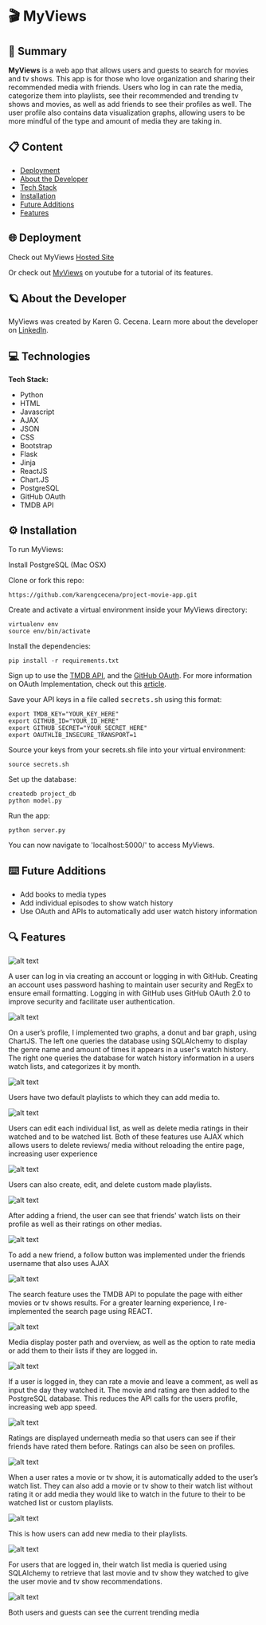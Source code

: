 # 🎬 MyViews

## 📖 Summary 

**MyViews** is a web app that allows users and guests to search for movies and tv shows. This app is for those who love organization and sharing their recommended media with friends. Users who log in can rate the media, categorize them into playlists, see their recommended and trending tv shows and movies, as well as add friends to see their profiles as well. The user profile also contains data visualization graphs, allowing users to be more mindful of the type and amount of media they are taking in. 

## 📋 Content
* [Deployment](#deployment)
* [About the Developer](#aboutme)
* [Tech Stack](#technologies)
* [Installation](#installation)
* [Future Additions](#futureadditions)
* [Features](#features)


## 🌐 <a name="deployment"></a>Deployment

Check out MyViews [Hosted Site](http://54.218.60.203/)

Or check out [MyViews](https://youtu.be/uvLiHigX4Fg) on youtube for a tutorial of its features. 


## 🪐 <a name="aboutme"></a>About the Developer

MyViews was created by Karen G. Cecena. Learn more about the developer on [LinkedIn](https://www.linkedin.com/in/karengcecena).


## 💻 <a name="technologies"></a>Technologies

**Tech Stack:**

- Python
- HTML
- Javascript
- AJAX
- JSON
- CSS
- Bootstrap
- Flask
- Jinja
- ReactJS
- Chart.JS
- PostgreSQL
- GitHub OAuth
- TMDB API


## ⚙️ <a name="installation"></a>Installation

To run MyViews:

Install PostgreSQL (Mac OSX)

Clone or fork this repo:

```
https://github.com/karengcecena/project-movie-app.git
```

Create and activate a virtual environment inside your MyViews directory:

```
virtualenv env
source env/bin/activate
```

Install the dependencies:

```
pip install -r requirements.txt
```

Sign up to use the [TMDB API](https://developer.uber.com/docs/rides/getting-started), and the [GitHub OAuth](https://github.com/settings/applications/new). 
For more information on OAuth Implementation, check out this [article](https://testdriven.io/blog/flask-social-auth/#oauth). 

Save your API keys in a file called <kbd>secrets.sh</kbd> using this format:

```
export TMDB_KEY="YOUR_KEY_HERE"
export GITHUB_ID="YOUR_ID_HERE"
export GITHUB_SECRET="YOUR_SECRET_HERE"
export OAUTHLIB_INSECURE_TRANSPORT=1
```

Source your keys from your secrets.sh file into your virtual environment:

```
source secrets.sh
```

Set up the database:

```
createdb project_db
python model.py
```

Run the app:

```
python server.py
```

You can now navigate to 'localhost:5000/' to access MyViews.

## ⌨️ <a name="futureadditions"></a>Future Additions 

- Add books to media types
- Add individual episodes to show watch history
- Use OAuth and APIs to automatically add user watch history information


## 🔍 <a name="features"></a>Features

![alt text](https://github.com/karengcecena/project-movie-app/blob/main/static/img/login_screenshot.png "MyViews Login")

A user can log in via creating an account or logging in with GitHub. Creating an account uses password hashing to maintain user security and RegEx to ensure email formatting. Logging in with GitHub uses GitHub OAuth 2.0 to improve security and facilitate user authentication. 


![alt text](https://github.com/karengcecena/project-movie-app/blob/main/static/img/user_profile_graphs_screenshot.png "MyViews Profile Page Graphs")

On a user’s profile, I implemented two graphs, a donut and bar graph, using ChartJS. The left one queries the database using SQLAlchemy to display the genre name and amount of times it appears in a user's watch history. The right one queries the database for watch history information in a users watch lists, and categorizes it by month. 


![alt text](https://github.com/karengcecena/project-movie-app/blob/main/static/img/user_profile_lists_screenshot.png "MyViews Profile Create Playlists / Watched List & To Be Watch List")

Users have two default playlists to which they can add media to.


![alt text](https://github.com/karengcecena/project-movie-app/blob/main/static/img/edit_watched_list_screenshot.png "MyViews Profile Edit Watched List")

Users can edit each individual list, as well as delete media ratings in their watched and to be watched list. Both of these features use AJAX which allows users to delete reviews/ media without reloading the entire page, increasing user experience


![alt text](https://github.com/karengcecena/project-movie-app/blob/main/static/img/user_profile_custom_playlists.png "MyViews Profile Playlists")

Users can also create, edit, and delete custom made playlists. 


![alt text](https://github.com/karengcecena/project-movie-app/blob/main/static/img/user_profile_friends_watched_lists_screenshot.png "MyViews Profile Friend Watched Lists")

After adding a friend, the user can see that friends' watch lists on their profile as well as their ratings on other medias. 


![alt text](https://github.com/karengcecena/project-movie-app/blob/main/static/img/friend_profile_screenshot.png "MyViews Friends Profile'")

To add a new friend, a follow button was implemented under the friends username that also uses AJAX


![alt text](https://github.com/karengcecena/project-movie-app/blob/main/static/img/search_page_screenshot.png "MyViews Search Page")

The search feature uses the TMDB API to populate the page with either movies or tv shows results. For a greater learning experience, I re-implemented the search page using REACT. 


![alt text](https://github.com/karengcecena/project-movie-app/blob/main/static/img/media_info_screenshot.png "MyViews Media Info")

Media display poster path and overview, as well as the option to rate media or add them to their lists if they are logged in. 


![alt text](https://github.com/karengcecena/project-movie-app/blob/main/static/img/add_rating_screenshot.png "MyViews Add Rating")

If a user is logged in, they can rate a movie and leave a comment, as well as input the day they watched it. The movie and rating are then added to the PostgreSQL database. This reduces the API calls for the users profile, increasing web app speed. 


![alt text](https://github.com/karengcecena/project-movie-app/blob/main/static/img/media_info_rating_screenshot.png "MyViews Displayed Ratings")

Ratings are displayed underneath media so that users can see if their friends have rated them before. Ratings can also be seen on profiles. 

![alt text](https://github.com/karengcecena/project-movie-app/blob/main/static/img/add_to_lists_screenshot.png "MyViews Add to Lists")

When a user rates a movie or tv show, it is automatically added to the user’s watch list. They can also add a movie or tv show to their watch list without rating it or add media they would like to watch in the future to their to be watched list or custom playlists.


![alt text](https://github.com/karengcecena/project-movie-app/blob/main/static/img/add_to_playlist_screenshot.png "MyViews Add to Playlists")

This is how users can add new media to their playlists. 


![alt text](https://github.com/karengcecena/project-movie-app/blob/main/static/img/media_recommendations_screenshot.png "MyViews Movie & Show Recommendations")

For users that are logged in, their watch list media is queried using SQLAlchemy to retrieve that last movie and tv show they watched to give the user movie and tv show recommendations. 


![alt text](https://github.com/karengcecena/project-movie-app/blob/main/static/img/trending_media_screenshot.png "MyViews Trending Movies & Shows")

Both users and guests can see the current trending media 